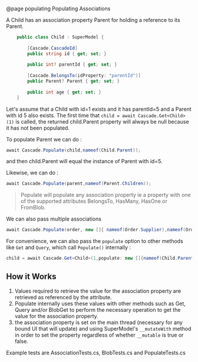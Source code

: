 @page populating Populating Associations

A Child has an association property Parent for holding a reference to its Parent.

```csharp
	public class Child : SuperModel {
		
		[Cascade.CascadeId]
		public string id { get; set; }
        
		public int? parentId { get; set; }
		
		[Cascade.BelongsTo(idProperty: "parentId")]
		public Parent? Parent { get; set; }
		
		public int age { get; set; }
    }
```


Let's assume that a Child with id=1 exists and it has parentId=5 and a Parent with id 5 also exists. The first time that `child = await Cascade.Get<Child>(1)` is called,
the returned child.Parent property will always be null because it has not been populated.

To populate Parent we can do :

```csharp
await Cascade.Populate(child,nameof(Child.Parent));
```

and then child.Parent will equal the instance of Parent with id=5.

Likewise, we can do : 

```csharp
await Cascade.Populate(parent,nameof(Parent.Children));
```

> Populate will populate any association property ie a property with one of the supported attributes BelongsTo, HasMany, HasOne or FromBlob.

We can also pass multiple associations 

```csharp
await Cascade.Populate(order, new []{ nameof(Order.Supplier),nameof(Order.Address) });
```

For convenience, we can also pass the `populate` option to other methods like `Get` and `Query`, 
which call `Populate()` internally :

```csharp
child = await Cascade.Get<Child>(1,populate: new []{nameof(Child.Parent)});
```

## How it Works

1. Values required to retrieve the value for the association property are retrieved as referenced by the attribute. 
2. Populate internally uses these values with other methods such as Get, Query and/or BlobGet to perform the necessary operation to get the value 
for the association property.
3. the association property is set on the main thread (necessary for any bound UI that will update) and using SuperModel's `__mutateWith` method in order to set the property regardless of whether `__mutable` is true or false.

Example tests are AssociationTests.cs, BlobTests.cs and PopulateTests.cs

